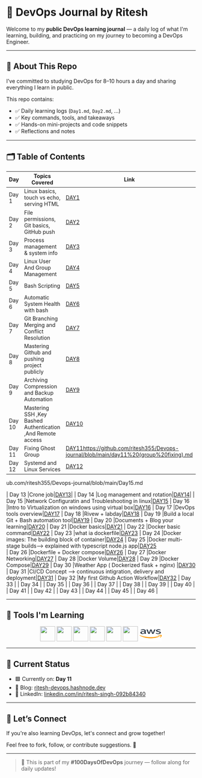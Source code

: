 # 📘 DevOps Journal by Ritesh

Welcome to my **public DevOps learning journal** — a daily log of what I'm learning, building, and practicing on my journey to becoming a DevOps Engineer.

---

## 🚀 About This Repo

I’ve committed to studying DevOps for 8–10 hours a day and sharing everything I learn in public.

This repo contains:
- ✅ Daily learning logs (`Day1.md`, `Day2.md`, ...)
- ✅ Key commands, tools, and takeaways
- ✅ Hands-on mini-projects and code snippets
- ✅ Reflections and notes

---

## 🗂️ Table of Contents

| Day | Topics Covered | Link |
|-----|----------------|------|
| Day 1 | Linux basics, touch vs echo, serving HTML | [DAY1](./Day1.md) |
| Day 2 | File permissions, Git basics, GitHub push | [DAY2](./Day2(1).md) |
| Day 3 | Process management & system info | [DAY3](./Day3.md) |
| Day 4 | Linux User And Group Management| [ DAY4](./day4.md) |
| Day 5 | Bash Scripting | [DAY5](./Day5.md)|
| Day 6 | Automatic System Health with bash | [DAY6](https://github.com/ritesh355/Devops-journal/tree/main/Day6)
| Day 7 | Git Branching Merging and Conflict Resolution | [DAY7](https://github.com/ritesh355/Devops-journal/blob/main/Day7.md)
| Day 8 | Mastering Github and pushing project publicly | [DAY8](https://github.com/ritesh355/Devops-journal/blob/main/Day8.md)
| Day 9 | Archiving Compression and Backup Automation | [DAY9](https://github.com/ritesh355/Devops-journal/blob/main/Day9.md)
| Day 10 | Mastering SSH ,Key Bashed Authentication ,And Remote access| [DAY10](https://github.com/ritesh355/Devops-journal/blob/main/Day10.md)
| Day 11 |Fixing Ghost Group| [DAY11]()https://github.com/ritesh355/Devops-journal/blob/main/day11%20(group%20fixing).md
| Day 12 |Systemd and Linux Services|[DAY12](https://github.com/ritesh355/Devops-journal/blob/main/Day12.md)
ub.com/ritesh355/Devops-journal/blob/main/Day15.md

| Day 13 |Crone job|[DAY13](https://github.com/ritesh355/Devops-journal/blob/main/Day13.md)|
| Day 14 |Log  management and rotation|[DAY14](https://github.com/ritesh355/Devops-journal/blob/main/Day14_Log_Management_and_Rotation.mD)|
| Day 15 |Network Configuratin and Troubleshooting in linux|[DAY15]()
| Day 16 |Intro to Virtualization on windows using virtual box|[DAY16]()
| Day 17 |DevOps tools overview|[DAY17](https://github.com/ritesh355/Devops-journal/blob/main/Day17_DevOps_Tool_Overview.md)
| Day 18 |Rivew + labday|[DAY18](https://github.com/ritesh355/Devops-journal/blob/main/Day18.md)
| Day 19 |Build a local Git + Bash automation tool|[DAY19](
https://github.com/ritesh355/Devops-journal/blob/main/day19.md)
| Day 20 |Documents + Blog your learning|[DAY20](
https://github.com/ritesh355/Devops-journal/blob/main/Day20.md)
| Day 21 |Docker basics|[DAY21](https://github.com/ritesh355/Devops-journal/blob/main/day%2021%20Docker%20Basic%20.md)
| Day 22 |Docker basic command|[DAY22](https://github.com/ritesh355/Devops-journal/blob/main/Day22.Docker_basic%20commands.md)
| Day 23 |what ia dockerfile|[DAY23](https://githm/ritesh355/Devops-journal/blob/main/DAY23.md.md)
| Day 24 |Docker images: The building block of container|[DAY24](https://github.com/ritesh355/Devops-journal/blob/main/DAY24.md)
| Day 25 |Docker multi-stage builds--> explained with typescript node.js app|[DAY25](https://github.com/ritesh355/Devops-journal/blob/main/DAY25.md)                                                        
| Day 26 |Dockerfile + Docker compose|[DAY26](https://github.com/ritesh355/Devops-journal/blob/main/day26.md)
| Day 27 |Docker Networking|[DAY27](https://github.com/ritesh355/Devops-journal/blob/main/DAY27(networking%20).md)
| Day 28 |Docker Volume|[DAY28](https://github.com/ritesh355/Devops-journal/blob/main/DAY28.md)
| Day 29 |Docker Compose|[DAY29](https://github.com/ritesh355/Devops-journal/blob/main/DAY29(docker%20compose).markdown)
| Day 30 |Weather App ( Dockerized flask + nginx) |[DAY30](https://github.com/ritesh355/Devops-journal/blob/main/DAY30.md)
| Day 31 |CI/CD Concept --> continuous intigration, delivery and deployment|[DAY31](https://github.com/ritesh355/Devops-journal/blob/main/DAY31.md)
| Day 32 |My first Github Action Workflow|[DAY32](https://github.com/ritesh355/Devops-journal/blob/main/DAY32.md)
| Day 33 |
| Day 34 |
| Day 35 |
| Day 36 |
| Day 37 |
| Day 38 |
| Day 39 |
| Day 40 |
| Day 41 |
| Day 42 |
| Day 43 |
| Day 44 |
| Day 45 |
| Day 46 |










---

## 🔧 Tools I'm Learning

<p align="center">
  <!-- DevOps & Cloud -->
  <img src="https://cdn.jsdelivr.net/gh/devicons/devicon/icons/linux/linux-original.svg" width="40" height="40" />
  <img src="https://cdn.jsdelivr.net/gh/devicons/devicon/icons/git/git-original.svg" width="40" height="40" />
  <img src="https://cdn.jsdelivr.net/gh/devicons/devicon/icons/github/github-original.svg" width="40" height="40" />
  <img src="https://cdn.jsdelivr.net/gh/devicons/devicon/icons/docker/docker-original.svg" width="40" height="40" />
  <img src="https://cdn.jsdelivr.net/gh/devicons/devicon/icons/jenkins/jenkins-original.svg" width="40" height="40" />
  <img src="https://cdn.jsdelivr.net/gh/devicons/devicon/icons/terraform/terraform-original.svg" width="40" height="40" />
  <img src="https://raw.githubusercontent.com/devicons/devicon/master/icons/amazonwebservices/amazonwebservices-original-wordmark.svg" width="60" height="40" alt="AWS logo"/>
  
</p>

---

## 📅 Current Status

- 🟩 Currently on: **Day 11**
- 📖 Blog: [ritesh-devops.hashnode.dev](https://ritesh-devops.hashnode.dev)
- 🔗 LinkedIn: [linkedin.com/in/ritesh-singh-092b84340](https://linkedin.com/in/ritesh-singh-092b84340)

---

## 🙌 Let’s Connect

If you're also learning DevOps, let's connect and grow together!

Feel free to fork, follow, or contribute suggestions. 💬

---

> 📌 This is part of my **#100DaysOfDevOps** journey — follow along for daily updates!

